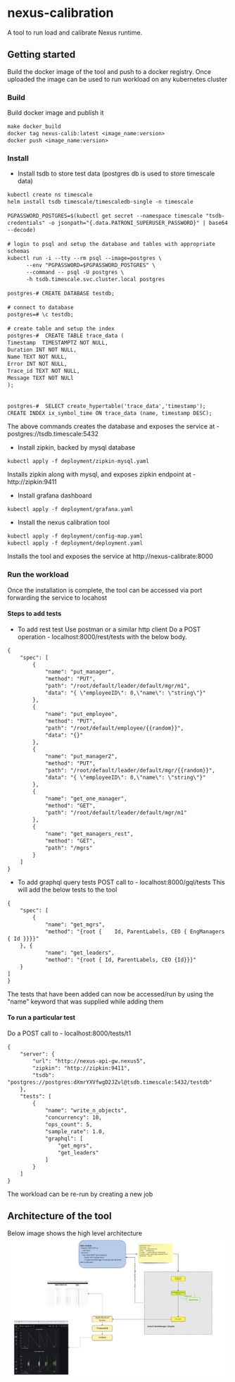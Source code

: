 # nexus-calibration
A tool to run load and calibrate Nexus runtime.


## Getting started
Build the docker image of the tool and push to a docker registry. Once uploaded the image can be used to run workload on any kubernetes cluster

### Build
Build docker image and publish it
```
make docker_build
docker tag nexus-calib:latest <image_name:version>  
docker push <image_name:version> 
```

### Install
- Install tsdb to store test data (postgres db is used to store timescale data)
```
kubectl create ns timescale
helm install tsdb timescale/timescaledb-single -n timescale

PGPASSWORD_POSTGRES=$(kubectl get secret --namespace timescale "tsdb-credentials" -o jsonpath="{.data.PATRONI_SUPERUSER_PASSWORD}" | base64 --decode)

# login to psql and setup the database and tables with appropriate schemas
kubectl run -i --tty --rm psql --image=postgres \
      --env "PGPASSWORD=$PGPASSWORD_POSTGRES" \
      --command -- psql -U postgres \
      -h tsdb.timescale.svc.cluster.local postgres

postgres-# CREATE DATABASE testdb;

# connect to database 
postgres=# \c testdb;

# create table and setup the index
postgres-#  CREATE TABLE trace_data (
Timestamp  TIMESTAMPTZ NOT NULL,
Duration INT NOT NULL,
Name TEXT NOT NULL,
Error INT NOT NULL,
Trace_id TEXT NOT NULL,
Message TEXT NOT NULl
);


postgres-#  SELECT create_hypertable('trace_data','timestamp');
CREATE INDEX ix_symbol_time ON trace_data (name, timestamp DESC);
```
  The above commands creates the database and exposes the service at - postgres://tsdb.timescale:5432
- Install zipkin, backed by mysql database
```
kubectl apply -f deployment/zipkin-mysql.yaml
```
  Installs zipkin along with mysql, and exposes zipkin endpoint at - http://zipkin:9411

- Install grafana dashboard
```
kubectl apply -f deployment/grafana.yaml
```
- Install the nexus calibration tool
```
kubectl apply -f deployment/config-map.yaml
kubectl apply -f deployment/deployment.yaml
```
  Installs the tool and exposes the service at http://nexus-calibrate:8000


### Run the workload
Once the installation is complete, the tool can be accessed via port forwarding the service to locahost

#### Steps to add tests 
- To add rest test 
  Use postman or a similar http client
  Do a POST operation - localhost:8000/rest/tests
  with the below body. 
```
{
    "spec": [
        {
            "name": "put_manager",
            "method": "PUT",
            "path": "/root/default/leader/default/mgr/m1",
            "data": "{ \"employeeID\": 0,\"name\": \"string\"}"
        },
        {
            "name": "put_employee",
            "method": "PUT",
            "path": "/root/default/employee/{{random}}",
            "data": "{}"
        },
        {
            "name": "put_manager2",
            "method": "PUT",
            "path": "/root/default/leader/default/mgr/{{random}}",
            "data": "{ \"employeeID\": 0,\"name\": \"string\"}"
        },
        {
            "name": "get_one_manager",
            "method": "GET",
            "path": "/root/default/leader/default/mgr/m1"
        },
        {
            "name": "get_managers_rest",
            "method": "GET",
            "path": "/mgrs"
        }
    ]
}
```
- To add graphql query tests
  POST call to - localhost:8000/gql/tests
  This will add the below tests to the tool
```
{
    "spec": [
        {
            "name": "get_mgrs",
            "method": "{root {    Id, ParentLabels, CEO { EngManagers { Id }}}}"
    }, {
            "name": "get_leaders",
            "method": "{root { Id, ParentLabels, CEO {Id}}}"
    }
]
}
```
The tests that have been added can now be accessed/run by using the "name" keyword that was supplied while adding them

#### To run a particular test
Do a POST call to - localhost:8000/tests/t1
```
{
    "server": {
        "url": "http://nexus-api-gw.nexus5",
        "zipkin": "http://zipkin:9411",
        "tsdb": "postgres://postgres:dXmrYXVfwgD2JZvl@tsdb.timescale:5432/testdb"
    },
    "tests": [
        {
            "name": "write_n_objects",
            "concurrency": 10,
            "ops_count": 5,
            "sample_rate": 1.0,
            "graphql": [
                "get_mgrs",
                "get_leaders"
            ]
        }
    ]
}
```

The workload can be re-run by creating a new job

## Architecture of the tool

Below image shows the high level architecture
![Architecture image](images/nexus_calib_tool_image.jpeg?raw=true "Tool Architecture")
